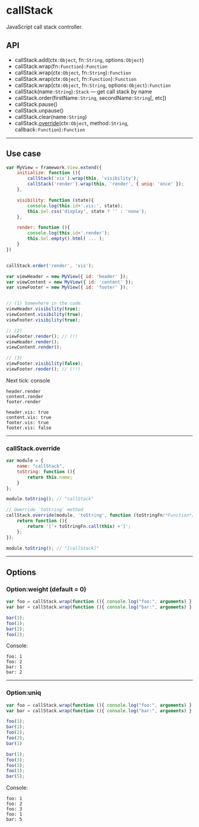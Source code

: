 # callStack
JavaScript call stack controller.


## API

* callStack.add(ctx`:Object`, fn`:String`, options`:Object`)
* callStack.wrap(fn`:Function`)`:Function`
* callStack.wrap(ctx`:Object`, fn`:String`)`:Function`
* callStack.wrap(ctx`:Object`, fn`:Function`)`:Function`
* callStack.wrap(ctx`:Object`, fn`:String`, options`:Object`)`:Function`
* callStack(name`:String`)`:Stack` — get call stack by name
* callStack.order(firstName`:String`, secondName`:String`[, etc])
* callStack.pause()
* callStack.unpause()
* callStack.clear(name`:String`)
* callStack.[override](#override)(ctx`:Object`, method`:String`, callback`:Function`)`:Function`

---


## Use case
```js
var MyView = framework.View.extend({
    initialize: function (){
		callStack('vis').wrap(this, 'visibility');
		callStack('render').wrap(this, 'render', { uniq: 'once' });
	},

	visibility: function (state){
		console.log(this.id+'.vis:', state);
		this.$el.css('display', state ? '' : 'none');
	},

	render: function (){
		console.log(this.id+'.render');
		this.$el.empty().html( ... );
	}
})


callStack.order('render', 'vis');

var viewHeader = new MyView({ id: 'header' });
var viewContent = new MyView({ id: 'content' });
var viewFooter = new MyView({ id: 'footer' });


// (1) Somewhere in the code.
viewHeader.visibility(true);
viewContent.visibility(true);
viewFooter.visibility(true);

// (2)
viewFooter.render(); // (!)
viewHeader.render();
viewContent.render();

// (3)
viewFooter.visibility(false);
viewFooter.render(); // (!!)
```

Next tick: console
```
header.render
content.render
footer.render

header.vis: true
content.vis: true
footer.vis: true
footer.vis: false
```


---

<a name="override"></a>
### callStack.override
```js
var module = {
	name: "callStack",
	toString: function (){
		return this.name;
	}
};

module.toString(); // "callStack"

// Owerride `toString` method
callStack.override(module, 'toString', function (toStringFn/*Function*/){
	return function (){
		return '['+ toStringFn.call(this) +']';
	};
});

module.toString(); // "[callStack]"
```

---


## Options

### Option:weight (default = 0)
```js
var foo = callStack.wrap(function (){ console.log("foo:", arguments) }, { weight: 100 });
var bar = callStack.wrap(function (){ console.log("bar:", arguments) }, { weight: 10 });

bar(1);
foo(1);
bar(2);
foo(2);
```

Console:
```
foo: 1
foo: 2
bar: 1
bar: 2
```

---

### Option:uniq
```js
var foo = callStack.wrap(function (){ console.log("foo:", arguments) }, { uniq: true, weight: 100 });
var bar = callStack.wrap(function (){ console.log("bar:", arguments) }, { uniq: "once" });

foo(1);
bar(1);
foo(2);
foo(2);
bar(1)

bar(1);
foo(3);
foo(3);
foo(1);
bar(5);
```

Console:
```
foo: 1
foo: 2
foo: 3
foo: 1
bar: 5
```


